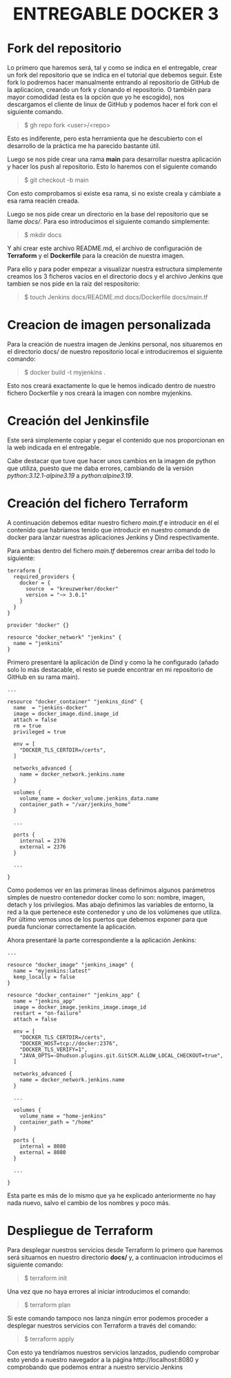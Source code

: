 <h1 style="text-align: center; font-size: 40px">
  ENTREGABLE DOCKER 3
</h1>

# Fork del repositorio

Lo primero que haremos será, tal y como se indica en el entregable, crear un fork del repositorio que se indica en el tutorial que debemos seguir. Este fork lo podremos hacer manualmente entrando al repositorio de GitHub de la aplicacion, creando un fork y clonando el repositorio. O también para mayor comodidad (esta es la opción que yo he escogido), nos descargamos el cliente de linux de GitHub y podemos hacer el fork con el siguiente comando.

>$ gh repo fork \<user>/\<repo>

Esto es indiferente, pero esta herramienta que he descubierto con el desarrollo de la práctica me ha parecido bastante útil.

Luego se nos pide crear una rama **main** para desarrollar nuestra aplicación y hacer los push al repositorio. Esto lo haremos con el siguiente comando

>$ git checkout -b main

Con esto comprobamos si existe esa rama, si no existe creala y cámbiate a esa rama reacién creada.

Luego se nos pide crear un directorio en la base del repositorio que se llame _docs/_. Para eso introducimos el siguiente comando simplemente:

>$ mkdir docs

Y ahí crear este archivo README.md, el archivo de configuración de **Terraform** y el **Dockerfile** para la creación de nuestra imagen.

Para ello y para poder empezar a visualizar nuestra estructura simplemente creamos los 3 ficheros vacíos en el directorio docs y el archivo Jenkins que tambien se nos pide en la raiz del respositorio:

>$ touch Jenkins docs/README.md docs/Dockerfile docs/main.tf

# Creacion de imagen personalizada

Para la creación de nuestra imagen de Jenkins personal, nos situaremos en el directorio docs/ de nuestro repositorio local e introduciremos el siguiente comando:

>$ docker build -t myjenkins .

Esto nos creará exactamente lo que le hemos indicado dentro de nuestro fichero Dockerfile y nos creará la imagen con nombre myjenkins.

# Creación del Jenkinsfile

Este será simplemente copiar y pegar el contenido que nos proporcionan en la web indicada en el entregable.

Cabe destacar que tuve que hacer unos cambios en la imagen de python que utiliza, puesto que me daba errores, cambiando de la versión _python:3.12.1-alpine3.19_ a _python:alpine3.19_.

# Creación del fichero Terraform

A continuación debemos editar nuestro fichero _main.tf_ e introducir en él el contenido que habríamos tenido que introducir en nuestro comando de docker para lanzar nuestras aplicaciones Jenkins y Dind respectivamente.

Para ambas dentro del fichero _main.tf_ deberemos crear arriba del todo lo siguiente:

```smalltalk
terraform {
  required_providers {
    docker = {
      source  = "kreuzwerker/docker"
      version = "~> 3.0.1"
    }
  }
}

provider "docker" {}

resource "docker_network" "jenkins" {
  name = "jenkins"
}
```

Primero presentaré la aplicación de Dind y como la he configurado (añado solo lo más destacable, el resto se puede encontrar en mi repositorio de GitHub en su rama main).

```smalltalk
...

resource "docker_container" "jenkins_dind" {
  name  = "jenkins-docker"
  image = docker_image.dind.image_id
  attach = false
  rm = true
  privileged = true

  env = [
    "DOCKER_TLS_CERTDIR=/certs",
  ]
  
  networks_advanced {
  	name = docker_network.jenkins.name
  }

  volumes {
    volume_name = docker_volume.jenkins_data.name
    container_path = "/var/jenkins_home"
  }
 
  ...

  ports {
    internal = 2376
    external = 2376
  }

  ...

}
```

Como podemos ver en las primeras líneas definimos algunos parámetros simples de nuestro contenedor docker como lo son: nombre, imagen, detach y los privilegios. Mas abajo definimos las variables de entorno, la red a la que pertenece este contenedor y uno de los volúmenes que utiliza. Por último vemos unos de los puertos que debemos exponer para que pueda funcionar correctamente la aplicación.

Ahora presentaré la parte correspondiente a la aplicación Jenkins:

```smalltalk
...

resource "docker_image" "jenkins_image" {
  name = "myjenkins:latest"
  keep_locally = false
}

resource "docker_container" "jenkins_app" {
  name = "jenkins_app"
  image = docker_image.jenkins_image.image_id
  restart = "on-failure"
  attach = false
  
  env = [
    "DOCKER_TLS_CERTDIR=/certs",
    "DOCKER_HOST=tcp://docker:2376",
    "DOCKER_TLS_VERIFY=1",
    "JAVA_OPTS=-Dhudson.plugins.git.GitSCM.ALLOW_LOCAL_CHECKOUT=true",
  ]
  
  networks_advanced {
  	name = docker_network.jenkins.name
  }

  ...

  volumes {
    volume_name = "home-jenkins"
    container_path = "/home"
  }
  
  ports {
  	internal = 8080
  	external = 8080
  }

  ...

}
```

Esta parte es más de lo mismo que ya he explicado anteriormente no hay nada nuevo, salvo el cambio de los nombres y poco más.

# Despliegue de Terraform

Para desplegar nuestros servicios desde Terraform lo primero que haremos será situarnos en nuestro directorio **docs/** y, a continuacion introducimos el siguiente comando:

>$ terraform init

Una vez que no haya errores al iniciar introducimos el comando:

>$ terraform plan

Si este comando tampoco nos lanza ningún error podemos proceder a desplegar nuestros servicios con Terraform a través del comando:

>$ terraform apply

Con esto ya tendríamos nuestros servicios lanzados, pudiendo comprobar esto yendo a nuestro navegador a la página http://localhost:8080 y comprobando que podemos entrar a nuestro servicio Jenkins

